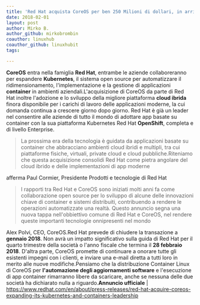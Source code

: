 ```yaml
---
title: 'Red Hat acquista CoreOS per ben 250 Milioni di dollari, in arrivo grosse novitá'
date: 2018-02-01
layout: post
author: Mirko B.
author_github: mirkobrombin
coauthor: linuxhub
coauthor_github: linuxhubit
tags:

---
```

<strong>CoreOS</strong> entra nella famiglia <strong>Red Hat</strong>, entrambe le aziende collaboreranno per espandere <strong>Kubernetes</strong>, il sistema open source per automatizzare il ridimensionamento, l'implementazione e la gestione di applicazioni <strong>container</strong> in ambienti aziendali.L'acquisizione di CoreOS da parte di Red Hat inoltre l'adozione e lo sviluppo della migliore piattaforma <strong>cloud ibrida</strong> finora disponibile per i carichi di lavoro delle applicazioni moderne, la cui domanda continua a crescere giorno dopo giorno. Red Hat è già un leader nel consentire alle aziende di tutto il mondo di adottare app basate su container con la sua piattaforma Kubernetes Red Hat <strong>OpenShift</strong>, completa e di livello Enterprise.<blockquote>La prossima era della tecnologia è guidata da applicazioni basate su container che abbracciano ambienti cloud ibridi e multipli, tra cui piattaforme fisiche, virtuali, private cloud e cloud pubbliche.Riteniamo che questa acquisizione consolidi Red Hat come pietra angolare del cloud ibrido e delle implementazioni di app moderne</blockquote>afferma Paul Cormier, Presidente Prodotti e tecnologie di Red Hat<blockquote>I rapporti tra Red Hat e CoreOS sono iniziati molti anni fa come collaborazione open source per lo sviluppo di alcune delle innovazioni chiave di container e sistemi distribuiti, contribuendo a rendere le operazioni automatizzate una realtà. Questo annuncio segna una nuova tappa nell'obbiettivo comune di Red Hat e CoreOS, nel rendere queste importanti tecnologie onnipresenti nel mondo</blockquote>Alex Polvi, CEO, CoreOS.Red Hat prevede di chiudere la transazione a <strong>gennaio 2018</strong>. Non avrà un impatto significativo sulla guida di Red Hat per il quarto trimestre della società o l'anno fiscale che termina il <strong>28 febbraio 2018</strong>. D'altra parte, CoreOS promette di continuare a onorare tutte gli esistenti impegni con i clienti, e inviare una e-mail diretta a tutti loro in merito alle nuove modifiche.Pensiamo che la distribuzione Container Linux di CoreOS per <strong>l'automazione degli aggiornamenti software</strong> e l'esecuzione di app container rimarranno libere da scaricare, anche se nessuna delle due società ha dichiarato nulla a riguardo.<strong>Annuncio ufficiale</strong> | <a href="https://www.redhat.com/en/about/press-releases/red-hat-acquire-coreos-expanding-its-kubernetes-and-containers-leadership">https://www.redhat.com/en/about/press-releases/red-hat-acquire-coreos-expanding-its-kubernetes-and-containers-leadership</a>